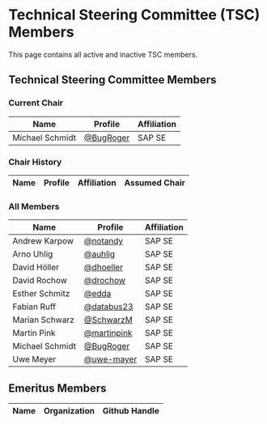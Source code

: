 # Technical Steering Committee (TSC) Members 

This page contains all active and inactive TSC members.

## Technical Steering Committee Members

### Current Chair
| Name            | Profile                                         | Affiliation    |
|-----------------|-------------------------------------------------|----------------|
| Michael Schmidt | [@BugRoger](https://github.com/BugRoger)        | SAP SE         | 

### Chair History

| Name           | Profile                                    | Affiliation | Assumed Chair |
|----------------|--------------------------------------------|-------------|---------------|


### All Members

| Name             | Profile                                      | Affiliation |
|------------------|----------------------------------------------|-------------|
| Andrew Karpow    | [@notandy](https://github.com/notandy)       | SAP SE      |
| Arno Uhlig       | [@auhlig](https://github.com/auhlig)         | SAP SE      |
| David Höller     | [@dhoeller](https://github.com/dhoeller)     | SAP SE      |
| David Rochow     | [@drochow](https://github.com/drochow)       | SAP SE      |
| Esther Schmitz   | [@edda](https://github.com/edda)             | SAP SE      |
| Fabian Ruff      | [@databus23](https://github.com/databus23)   | SAP SE      |
| Marian Schwarz   | [@SchwarzM](https://github.com/SchwarzM)     | SAP SE      |
| Martin Pink      | [@martinpink](https://github.com/martinpink) | SAP SE      |
| Michael Schmidt  | [@BugRoger](https://github.com/BugRoger)     | SAP SE      |
| Uwe Meyer        | [@uwe-mayer](https://github.com/uwe-mayer)   | SAP SE      |


## Emeritus Members
| Name | Organization | Github Handle |
| ---- | ------------ | --------- |
